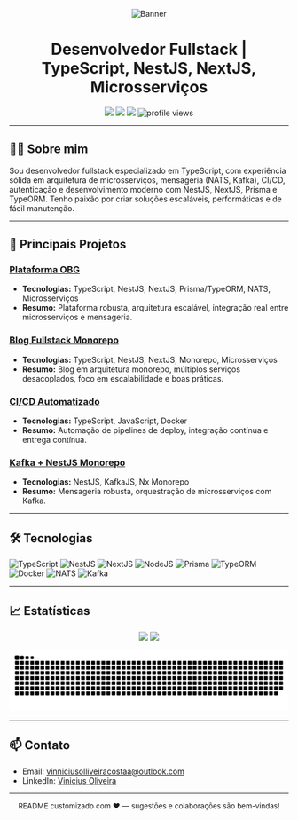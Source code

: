 <!-- Banner animado ou imagem (opcional) -->
<p align="center">
  <img src="https://capsule-render.vercel.app/api?type=waving&color=0:1e3c72,100:2a5298&height=180&section=header&text=Olá,%20Eu%20sou%20o%20Vinnicius!&fontSize=32&fontColor=fff&animation=fadeIn" alt="Banner"/>
</p>

<h1 align="center">Desenvolvedor Fullstack | TypeScript, NestJS, NextJS, Microsserviços</h1>

<p align="center">
  <a href="https://www.linkedin.com/in/vinniciusolliveiracostaa/"><img src="https://img.shields.io/badge/LinkedIn-blue?style=for-the-badge&logo=linkedin" /></a>
  <a href="mailto:vinniciusolliveiracostaa@outlook.com"><img src="https://img.shields.io/badge/email-%23D14836.svg?style=for-the-badge&logo=gmail&logoColor=white"/></a>
  <a href="https://instagram.com/vinniciusolliveiracostaa"><img src="https://img.shields.io/badge/Instagram-@vinniciusolliveiracostaa-833AB4?style=for-the-badge&logo=instagram&logoColor=white"/></a>
  <img src="https://komarev.com/ghpvc/?username=vinniciusolliveiracostaa&style=for-the-badge" alt="profile views" />
</p>

---

## 👨‍💻 Sobre mim

Sou desenvolvedor fullstack especializado em TypeScript, com experiência sólida em arquitetura de microsserviços, mensageria (NATS, Kafka), CI/CD, autenticação e desenvolvimento moderno com NestJS, NextJS, Prisma e TypeORM. Tenho paixão por criar soluções escaláveis, performáticas e de fácil manutenção.

---

## 🚀 Principais Projetos

### [Plataforma OBG](https://github.com/vinniciusolliveiracostaa/obg-plataforma)
- **Tecnologias:** TypeScript, NestJS, NextJS, Prisma/TypeORM, NATS, Microsserviços
- **Resumo:** Plataforma robusta, arquitetura escalável, integração real entre microsserviços e mensageria.

### [Blog Fullstack Monorepo](https://github.com/vinniciusolliveiracostaa/blog-fullstack)
- **Tecnologias:** TypeScript, NestJS, NextJS, Monorepo, Microsserviços
- **Resumo:** Blog em arquitetura monorepo, múltiplos serviços desacoplados, foco em escalabilidade e boas práticas.

### [CI/CD Automatizado](https://github.com/vinniciusolliveiracostaa/ci-cd-automatization)
- **Tecnologias:** TypeScript, JavaScript, Docker
- **Resumo:** Automação de pipelines de deploy, integração contínua e entrega contínua.

### [Kafka + NestJS Monorepo](https://github.com/vinniciusolliveiracostaa/kafka-nestjs)
- **Tecnologias:** NestJS, KafkaJS, Nx Monorepo
- **Resumo:** Mensageria robusta, orquestração de microsserviços com Kafka.

---

## 🛠️ Tecnologias

![TypeScript](https://img.shields.io/badge/TypeScript-3178C6?style=flat-square&logo=typescript&logoColor=fff)
![NestJS](https://img.shields.io/badge/NestJS-E0234E?style=flat-square&logo=nestjs&logoColor=fff)
![NextJS](https://img.shields.io/badge/NextJS-000?style=flat-square&logo=next.js&logoColor=fff)
![NodeJS](https://img.shields.io/badge/Node.js-43853D?style=flat-square&logo=node.js&logoColor=fff)
![Prisma](https://img.shields.io/badge/Prisma-2D3748?style=flat-square&logo=prisma&logoColor=fff)
![TypeORM](https://img.shields.io/badge/TypeORM-FFA500?style=flat-square)
![Docker](https://img.shields.io/badge/Docker-2496ED?style=flat-square&logo=docker&logoColor=fff)
![NATS](https://img.shields.io/badge/NATS-48b0f7?style=flat-square)
![Kafka](https://img.shields.io/badge/Kafka-231F20?style=flat-square&logo=apachekafka&logoColor=fff)

---

## 📈 Estatísticas

<p align="center">
  <img height="170" src="https://github-readme-stats.vercel.app/api?username=vinniciusolliveiracostaa&show_icons=true&theme=github_dark" />
  <img height="170" src="https://github-readme-stats.vercel.app/api/top-langs/?username=vinniciusolliveiracostaa&layout=compact&langs_count=8&theme=github_dark"/>
</p>

<!-- Snake animation de contribuições -->
<p align="center">
  <img src="https://raw.githubusercontent.com/vinniciusolliveiracostaa/vinniciusolliveiracostaa/output/github-contribution-grid-snake-dark.svg" alt="snake gif" />
</p>

---

## 📫 Contato

- Email: vinniciusolliveiracostaa@outlook.com  
- LinkedIn: [Vinicius Oliveira](https://www.linkedin.com/in/vinniciusolliveiracostaa/)

---

<div align="center" style="font-size: small;">
  README customizado com ❤️ — sugestões e colaborações são bem-vindas!
</div>
